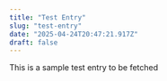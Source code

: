 ```yaml
---
title: "Test Entry"
slug: "test-entry"
date: "2025-04-24T20:47:21.917Z"
draft: false
---
```


This is a sample test entry to be fetched
